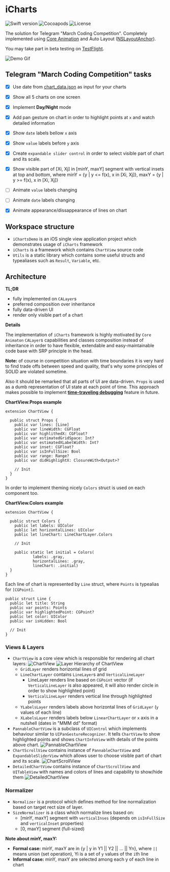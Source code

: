 # iCharts 

![Swift version](https://img.shields.io/badge/Swift-4.2-orange.svg) ![Cocoapods](https://img.shields.io/cocoapods/p/iCharts.svg) ![License](https://img.shields.io/cocoapods/l/iCharts.svg)

The solution for Telegram "March Coding Competition".
Completely implemented using [Core Animation](https://developer.apple.com/documentation/quartzcore) and Auto Layout ([NSLayoutAnchor](https://developer.apple.com/documentation/uikit/nslayoutanchor)).

You may take part in beta testing on [TestFlight](https://testflight.apple.com/join/oV32hPvi).

![Demo Gif](https://thumbs.gfycat.com/FlakyHardtofindFly.webp)

## Telegram "March Coding Competition" tasks

- [x] Use date from [chart_data.json](https://github.com/specialfor/iCharts/blob/master/Shared/Resources/chart_data.json) as input for your charts
- [x] Show all 5 charts on one screen
- [x] Implement **Day/Night** mode
- [x] Add pan gesture on chart in order to highlight points at `x` and watch detailed information
- [x] Show `date` labels bellow `x` axis
- [x] Show `value` labels before `y` axis
- [x] Create `expandable slider control` in order to select visible part of chart and its scale.
- [x] Show visible part of [Xi, Xj] in [minY, maxY] segment with vertical insets at top and bottom, where minY = {y | y <= f(x), x in [Xi, Xj]}, maxY = {y | y >= f(x), x in [Xi, Xj]}
- [ ] Animate `value` labels changing
- [ ] Animate `date` labels changing
- [x] Animate appearance/dissappearance of lines on chart


## Workspace structure
- `iChartsDemo` is an iOS single view application project which demonstrates usage of `iCharts` framework
- `iCharts` is a framework which contains `ChartView` source code
- `Utils` is a static library which contains some useful structs and typealiases such as `Result`, `Variable`, etc.


## Architecture

**TL;DR**

- fully implemented on `CALayer`s
- preferred composition over inheritance
- fully data-driven UI
- render only visible part of a chart

**Details**

The implementation of `iCharts` framework is highly motivated by `Core Animaton` `CALayer`s capabilities and classes composition instead of inheritance in order to have flexible, extendable and easy-maintainable code base with SRP principle in the head.

**Note:** of course in competition situation with time boundaries it is very hard to find trade offs between speed and quality, that's why some principles of SOLID are violated sometime.

Also it should be remarked that all parts of UI are data-driven. `Props` is used as a dumb representation of UI state at each point of time. This approach makes possible to implement **[time-traveling debugging](https://github.com/calesce/redux-slider-monitor)** feature in future. 

**ChartView.Props example**

```
extension ChartView {

  public struct Props {
    public var lines: [Line]
    public var lineWidth: CGFloat
    public var highlithedX: CGFloat?
    public var estimatedGridSpace: Int?
    public var estimatedXLabelWidth: Int?
    public var inset: CGFloat?
    public var isInFullSize: Bool
    public var range: Range?
    public var didHighlightX: ClosureWith<Output>?

    // Init
  }
}
```

In order to implement theming nicely `Colors` struct is used on each component too.

**ChartView.Colors example**

```
extension ChartView {

  public struct Colors {
    public let labels: UIColor
    public let horizontalLines: UIColor
    public let lineChart: LineChartLayer.Colors
    
    // Init
    
    public static let initial = Colors(
            labels: .gray,
            horizontalLines: .gray,
            lineChart: .initial)
  }
}
```

Each line of chart is represented by `Line` struct, where `Points` is typealias for `[CGPoint]`.

```
public struct Line {
  public let title: String
  public var points: Points
  public var highlightedPoint: CGPoint?
  public let color: UIColor
  public var isHidden: Bool

  // Init
}
```

### Views & Layers

- `ChartView` is a core view which is responsible for rendering all chart layers: 
![ChartView](https://i.ibb.co/SwVLZvF/Simulator-Screen-Shot-i-Phone-X-2019-03-25-at-13-02-41.png)
![Layer Hierarchy of `ChartView`](https://i.ibb.co/2MkdS2q/2019-03-25-12-56-28.jpg)
  - `GridLayer` renders horizontal lines of grid
  - `LineChartLayer` contains `LineLayer`s and `VerticalLineLayer`
    - LineLayer renders line based on `CGPoint` vector (if `VerticalLineLayer` is also appeared, it will also render circle in order to show highlighted point)
    - `VerticalLineLayer` renders vertical line through highlighted points
  - `YLabelsLayer` renders labels above horizontal lines of `GridLayer` (`y` values of each line)
  - `XLabelsLayer` renders labels below `LinearChartLayer` or `x` axis in a nutshell (dates in "MMM dd" format)
- `PannableChartView` is a subclass of `UIControl` which implements behaviour similar to `UIPanGestureRecognizer`. It tells `ChartView` to show highlighted points and shows `ChartInfoView` with details of the points above chart.
![PannableChartView](https://i.ibb.co/Y7XLk5k/Simulator-Screen-Shot-i-Phone-X-2019-03-25-at-13-18-09.png)
- `ChartScrollView` contains instance of `PannableChartView` and `ExpandableSliderView` which allows user to choose visible part of chart and its scale.
![ChartScrollView](https://i.ibb.co/s9jkSWq/Simulator-Screen-Shot-i-Phone-X-2019-03-25-at-13-18-13.png)
- `DetailedChartView` contains instance of `ChartScrollView` and `UITableView` with names and colors of lines and capability to show/hide them
![DetailedChartView](https://i.ibb.co/SfPqqhs/Simulator-Screen-Shot-i-Phone-X-2019-03-25-at-13-18-16.png)

### Normalizer

- `Normalizer` is a protocol which defines method for line normalization based on target rect size of layer.
- `SizeNormalizer` is a class which normalize lines based on:
  - [minY, maxY] segment with `verticalInses` (depends on `isInFullSize` and `verticalInset` properties)
  - [0, maxY] segment (full-sized)

**Note about minY, maxY:** 
- **Formal case:** minY, maxY are in {y | y in Y1 || Y2 || ... || Yn}, where `||` means union (set operation), Yi is a set of `y` values of the `i`th line 
- **Informal case:** minY, maxY are selected among each y of each line in chart
